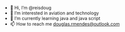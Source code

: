- 👋 Hi, I’m @reisdoug
- 👀 I’m interested in aviation and technology
- 🌱 I’m currently learning java and java script 
- 📫 How to reach me douglas.rmendes@outlook.com

<!---
reisdoug/reisdoug is a ✨ special ✨ repository because its `README.md` (this file) appears on your GitHub profile.
You can click the Preview link to take a look at your changes.
--->
